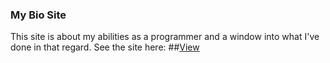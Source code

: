 ### My Bio Site
This site is about my abilities as a programmer and a window into what I've done in that regard.
See the site here: 
##[View](https://zaxblackdragon.github.io/Bio/)
